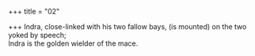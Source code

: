 +++
title = "02"

+++
Indra, close-linked with his two fallow bays, (is mounted) on the two  yoked by speech;  
Indra is the golden wielder of the mace.  